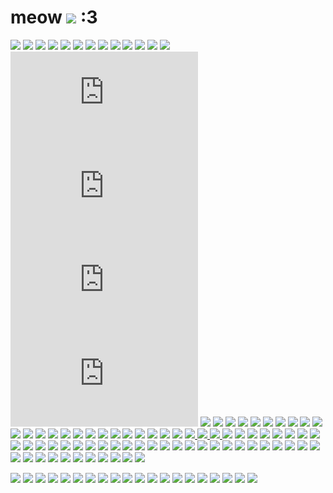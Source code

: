 # meow ![](https://64.media.tumblr.com/f2328fc7bedba28d577877ff85614db5/6b730e7bfe54d109-e5/s250x400/5ce27bdedd6dc476913977a7666a1f01afdf7b1b.gifv) :3

![](https://64.media.tumblr.com/703ec07776074c01049fc832d4e03bd7/de9c0d0834ece20f-27/s250x400/ae6bba6c03457c9235780aad4fd1f7d5ea3d12c8.gifv) ![](https://twigbranch.carrd.co/assets/images/gallery12/8cb9f06e.gif?v06786326821951) ![](https://64.media.tumblr.com/e2dfcb3d1a660c7cda4d9a421c01ce54/0a2582cca8bf46da-72/s250x400/f45acc2d60aabf134972fe41c345a888b4ca29fb.gifv) ![](https://64.media.tumblr.com/eb5584bfd88bda5e80da7a7ec814eca1/b4efadd60ae6c6cc-7b/s250x400/dfbdba720c9645c5f6ee748179a04dabcae8261b.gifv) ![](https://64.media.tumblr.com/0a7562c3b8e6f1d3a7a5a553168d59b2/567275f7ff399e52-9f/s250x400/a1cf2be69a1b296a95067fc133b7b0314a86ea14.gifv) ![](https://64.media.tumblr.com/53d9bc19e85cb0abcac099eb73327df0/1fd6f0e8f6a6ecad-40/s250x400/45c2d10ab6896026db750088486ea773ad802da0.gifv) ![](https://64.media.tumblr.com/1ba8acadf93bdf3b77ca962a5b808918/1fd6f0e8f6a6ecad-17/s250x400/7778d2506b5c9f238dac33aa94d5c098a0510fa4.gifv) ![](https://64.media.tumblr.com/39a87bb02bc2cdf55a53b3dbba3d9328/1fd6f0e8f6a6ecad-58/s250x400/bac3f2bc1402958e91df7098607ec0c274b73f5b.gifv) ![](https://64.media.tumblr.com/b86430712d2d1ac53bf2005fb0b18fd0/1fd6f0e8f6a6ecad-b1/s250x400/e9839b5d9394e62a833417690dd2bbcc75a1a47e.gifv) ![](https://64.media.tumblr.com/92d0b7231ed0965b750e061a366434f1/b0bb00562d27c377-8e/s250x400/3614f05d31af55d56ff11cd090864e71b70792ca.gifv) ![](https://64.media.tumblr.com/0fdcdcaa989f483b935136c93acd6505/b0bb00562d27c377-4e/s250x400/235bfb389cca2d9015dca4c22a800f41a66c4dc7.gifv) ![](https://64.media.tumblr.com/bfe0f2d21bb4ba5c529e9df52baa07ae/b0bb00562d27c377-5f/s250x400/6a47212f9b527118088bd957e570109ea675ea03.gifv) ![](https://64.media.tumblr.com/0d521b6a72bf5a11549074c4a4da32c7/d88d154943e74d35-ee/s250x400/206e3b532114d0aebbe02c8a143b388f54100f54.gifv) ![](https://forums.terraria.org/index.php?attachments/tumblr_l_15953167832193-gif.395584/) ![](https://forums.terraria.org/index.php?attachments/tumblr_l_524185198446243-gif.379002/) ![](https://forums.terraria.org/index.php?attachments/tumblr_l_519298950631644-gif.378939/) ![](https://forums.terraria.org/index.php?attachments/tumblr_l_524129495109086-gif.378998/) ![](https://adriansblinkiecollection.neocities.org/k9.gif) ![](https://adriansblinkiecollection.neocities.org/e21.gif) ![](https://64.media.tumblr.com/474a10108b49989a9dceecbd3046ba97/97a1e3441cbf5a23-4e/s250x400/8f9f5ea8be7df866ccb01f512df3fd0cf76c61fa.gifv) ![](https://adriansblinkiecollection.neocities.org/u2.gif) ![](https://adriansblinkiecollection.neocities.org/e1.gif)  ![](https://64.media.tumblr.com/803b86c8e2dd07e9c6823217dcf0dfc9/12183551fd45ddaf-dd/s250x400/798fe04ef42ee4c25db39418479ac052669f2d82.gifv) ![](https://adriansblinkiecollection.neocities.org/l7.gif) ![](https://adriansblinkiecollection.neocities.org/e18.gif) ![](https://adriansblinkiecollection.neocities.org/b6.gif) ![](https://adriansblinkiecollection.neocities.org/z17.gif) ![](https://adriansblinkiecollection.neocities.org/4.gif) ![](https://64.media.tumblr.com/054ef9cc32f24a0a782b347600c56e7c/7c7332a39a8b3bd2-c0/s250x400/4b305e77920658e87a27a5ff79df6543505b1bd9.gifv) ![](https://blinkiecollecti0n.neocities.org/images/ilovegardening.gif) ![](https://blinkiecollecti0n.neocities.org/images/sharklover.gif) ![](https://blinkiecollecti0n.neocities.org/images/ladybugs.gif) ![](https://blinkiecollecti0n.neocities.org/images/giantsquid.gif) ![](https://blinkiecollecti0n.neocities.org/images/beeafraid.gif) ![](https://blinkiecollecti0n.neocities.org/images/ilovedogs.gif) ![](https://blinkiecollecti0n.neocities.org/images/ilovefish.gif) ![](https://blinkiecollecti0n.neocities.org/images/giantisopods.gif) ![](https://64.media.tumblr.com/cacb34bd7059e2fd3fbc212b70f83ed0/275a84ce0dc210dd-ac/s250x400/48a460383697903b529f5b3fe66009870c74ffe3.gifv) ![](https://64.media.tumblr.com/7013233765d2ace62dd319dd23e9b685/66ea7051ed85aeb8-ef/s250x400/11eb15b09cfbf842d2cf89a7049fb962c92e3af4.gifv) ![](https://64.media.tumblr.com/465097f001a899eab4c40875a1b2bed5/844bee26d0cecbe9-56/s250x400/390868b88aec37352365cebdcf12368bb7726742.gifv) ![](https://64.media.tumblr.com/66a829c1ade1885b29768688a5152ddd/ab2b70582890c27f-70/s250x400/c8047b8bad9a8a9123e7f3d2664bd9b83990eb34.gifv) ![](https://blinkiecollecti0n.neocities.org/images/underwater.gif)[ ![](https://blinkiecollecti0n.neocities.org/images/zzz.gif) ![](https://64.media.tumblr.com/121863f5c5f47c3dc67a1bc38cb6d39f/6d5e4cdfb37f179c-1b/s250x400/fd254fbd5168b070076ec5d104400fd163b8a791.gifv) ](https://64.media.tumblr.com/44dc680eeb4b47cd1d7c6372c259cc10/6d5e4cdfb37f179c-2e/s250x400/fb426b96c5491294d6bbea7d646863689ff0aa80.gifv) ![](https://64.media.tumblr.com/44dc680eeb4b47cd1d7c6372c259cc10/6d5e4cdfb37f179c-2e/s250x400/fb426b96c5491294d6bbea7d646863689ff0aa80.gifv) ![](https://64.media.tumblr.com/4a81fbef684f9df4c9b914e52507a7bf/318df3254c0b1f18-1f/s250x400/c01bde58c36b43b6e19c1575d4cf61d989cff8c7.gifv) ![](https://64.media.tumblr.com/9aaee92ad32b63d8a21e4967471c8829/9b913f8fb8b0028f-3a/s250x400/fbc9843c1280ca468de7b9fbaf37bf55c65fe36f.gifv) ![](https://64.media.tumblr.com/6bc5402d14fe970ae05cfd325ff20949/337dd09842dd7e6c-e6/s250x400/2bbfdb5c55ed8d767b59d55867820f685fafbf0a.gifv) ![](https://64.media.tumblr.com/dfd50568ee391265c861ce014f38ccd1/27938b499e2ea0ad-3c/s250x400/35e2368473c1b1c377e77f7b0136925213867f28.gifv) ![](https://64.media.tumblr.com/2c19b117499625e29c269817462ec7b1/0e898dc09e338ed1-a8/s250x400/33841b287cbbcbda6c92ee092ef61ad5e82c548e.gifv) ![](https://64.media.tumblr.com/6d42d18616f556b32df034759e637f29/83b700c891cd181e-d0/s250x400/325a1cb995665b9f6dd7a1c05aec84919a5a7465.gifv) ![](https://64.media.tumblr.com/e07abd5a42c7b83fad7bfc90379eb10a/1f8112ff0e693c14-9c/s250x400/9345bbe639ce0d0ec7c91c5af1ef756cb07cd371.gifv) ![](https://64.media.tumblr.com/c8ad0b4f3cfccfe14ea82bbff4fb949d/1f8112ff0e693c14-e2/s250x400/7ffb1b1b049158124e45a79f6c3ae441bcf43ce6.gifv) ![](https://64.media.tumblr.com/fef73f6e41bd21177a19e52d98418cf9/acbffc6c7e51333b-01/s250x400/51447432ef333fe49b15bc4177a66df98c4c9318.gifv) ![](https://64.media.tumblr.com/7ea7b5ba348fb29ddd42b1bf2bc9c865/5d5ad4bd5c3c3ae0-30/s250x400/981a3bc51f514f8a3fd9e345820da8775f40a156.gifv) ![](https://64.media.tumblr.com/e2ed74146ce567cb4887d833798c1bca/5d5ad4bd5c3c3ae0-bd/s250x400/c9106d775af8a5a0108bd2583db729dd2a55810c.gifv) ![](https://64.media.tumblr.com/a8242d69dc0f68e681e5b3120eb73839/0a2582cca8bf46da-1f/s250x400/4a037ef4fbace6dfdf560b43a01d1d4ffab377f7.gifv) ![](https://64.media.tumblr.com/b0ac65acbc442c1da9c76dd7bb23976e/3af01827635f7726-0f/s250x400/9159c451d6fb5d1391c65c9378562644bebddc04.gifv) ![](https://64.media.tumblr.com/15e69384c4ad5a484b0b482947089984/3af01827635f7726-c4/s250x400/1bda75c9a07e2a7660209b3ba0f03a488ff003bd.gifv) ![](https://64.media.tumblr.com/a4c3da90eea114683a222fde78c4f2c7/6f1804d74e3a3f2b-71/s250x400/03e3a01a62c8396ce7565546512958bea4c27009.gifv) ![](https://64.media.tumblr.com/e76b9590777f3ba4de305b31e8e47bb4/4cdc60c64d8dc7fd-0e/s250x400/c9222d0b902094a7578657d72973e2bc6f6412de.gifv) ![](https://64.media.tumblr.com/cad760b9a68ca5c9c0edf71a101769a2/4cdc60c64d8dc7fd-fd/s250x400/fd5b0987b282136e4eb8c6781f38d02060cf3082.gifv) ![](https://64.media.tumblr.com/191b8c4317ef1bf0a136827a63b89eda/9278f0da5d217a59-45/s250x400/11cc54e5083c6983b1c0a8098e53416e622f9506.gifv) ![](https://64.media.tumblr.com/fb392bbd7d82b767c8eef817495ab629/009203b5b20f7e02-14/s250x400/dd2ed56db4bf3271f820ffd7b65e3d08f8eb3e3f.gifv) ![](https://64.media.tumblr.com/1438b6f76a7f349bfa79f92c88e1e974/8cea6fe1f3152297-f4/s250x400/8f8345e6fb682ee338ae0235e791523a1a328c95.gifv) ![](https://64.media.tumblr.com/e29f35b2f133c2b70fe1f23dff6cbe78/3ec4c4e52f2f4a6c-4a/s250x400/67314e2c7131e86a31dcf4aef8935a932e3cec9d.gifv) ![](https://64.media.tumblr.com/290608ae0281426578298eb7ee4a5724/25a3aaa8f92899fc-8a/s250x400/4659826ce1cb11f39c76df43dd2c91b6c8364a09.gifv) ![](https://64.media.tumblr.com/6ec30eb278f1ae534831832b423d8318/db615969721f26d4-56/s250x400/ffc1f31303d2cfb91831b715a79490202a7a36d5.gifv) ![](https://64.media.tumblr.com/b399b308630e261afdd0f489134618b4/0c467a53555948f8-4a/s250x400/f24ece03242a9c2e4924b734454ae5e7daf76589.gifv) ![](https://64.media.tumblr.com/1c27a672159bfb17198ce6625ab7a8b9/1bce9bdeb277313d-30/s250x400/f625de08b34f015599a3e596f71c7ba4dfc48f27.gifv) ![](https://64.media.tumblr.com/e4ea50c8d0a4a4405916188a0a1c354a/b11f120dd0c1c6cc-6c/s250x400/206a121af29cb700f05191f80fbc6ff6305328ba.gifv) ![](https://64.media.tumblr.com/c2f743b28e2f5ff150f64f818f936d0a/b11f120dd0c1c6cc-7f/s250x400/a106ef0ea578932f1a0108070438aa5f7cdc4e9e.gifv) ![](https://64.media.tumblr.com/4b94277a3534993066770bb1ed285a97/b11f120dd0c1c6cc-ae/s250x400/313ec04ad5f4ac61c398d765874a1dc6f5855486.gifv) ![](https://64.media.tumblr.com/baff71fccdcb961d0ece5e8a111128bb/67c914075dd03bb8-e8/s250x400/70f311876ebb406dae1d46e6e174f2af69442021.gifv) ![](https://64.media.tumblr.com/753485391fbb614d1c61c1cacfe3979d/0b03cbf48f56038c-f8/s250x400/cf48362af643e7d00c224a6f8f721d4e64d02860.gifv) ![](https://64.media.tumblr.com/b7c4b4211fe9465b3c3552ccbb374f0f/0b03cbf48f56038c-ce/s250x400/84e717081364a46d9040232ebcfd35a3eed087f8.gifv) ![](https://64.media.tumblr.com/7997d16d5b7b81d312bd7fceb4f88826/76d8d2234287670b-37/s250x400/5c1ce2bd301dfb3458778d92c327ce6dc84135d2.gifv) ![](https://64.media.tumblr.com/f29f2708d42dfe76ed7a828a2d2c709f/c83bf0415975f040-e3/s250x400/c8f227c2cf0f86c5623e345127d21a1f987c8ea7.gifv) ![](https://64.media.tumblr.com/62a2f39fb9869a546071b7282979e1e6/c83bf0415975f040-b7/s250x400/25af343000415b5ad5530d6671e3865e1ce7be46.gifv) ![](https://64.media.tumblr.com/a7ef2ed1bf59691154dd3447022df685/e95e28f941ea5756-45/s250x400/d4c270092260564a6a884dc1899ce919b3576ef5.gifv) ![](https://64.media.tumblr.com/05ad011f21aacbb27e04d64f94ab5ebc/24eb9861727f9e3b-6f/s250x400/425a9a94001549c9477a1f111b9db89bb74ee2ce.gifv) ![](https://64.media.tumblr.com/f30043364ef25b74f2b366c1129481ed/7fbf3281a4714bc7-fe/s250x400/905903342a4d938939b77989906c0e0d3a2bc7ce.gifv) ![](https://64.media.tumblr.com/7e146f7b04e7046b15dfee25e50e767c/df07f72c3586970f-ba/s250x400/9777b1117e2c3ebd984f4c52b2e21b8b1e5ba634.gifv) ![](https://64.media.tumblr.com/8f246c50d65f0e9a661a04c155d813ec/a158c63d424ae4b4-7b/s250x400/56e9a0e055eafe23aa2b3076703038cde13a347d.gifv) ![](https://mikejima.crd.co/assets/images/gallery09/ed40c4d2.gif?v=2e5106a3) ![](https://mikejima.crd.co/assets/images/gallery09/86f01839.gif?v=2e5106a3) ![](https://mikejima.crd.co/assets/images/gallery12/6d9ca29f.gif?v=2e5106a3) ![](https://mikejima.crd.co/assets/images/gallery12/665f5c99.gif?v=2e5106a3)

![](https://mikejima.crd.co/assets/images/gallery05/df58f052.gif?v=2e5106a3) ![](https://mikejima.crd.co/assets/images/gallery05/2a80b8a8.gif?v=2e5106a3) ![](https://mikejima.crd.co/assets/images/gallery05/0081f145.gif?v=2e5106a3) ![](https://mikejima.crd.co/assets/images/gallery05/e9096439.gif?v=2e5106a3) ![](https://mikejima.crd.co/assets/images/gallery05/51d4181b.png?v=2e5106a3) ![](https://mikejima.crd.co/assets/images/gallery05/e4905c0e.gif?v=2e5106a3) ![](https://mikejima.crd.co/assets/images/gallery05/94ac44b3.png?v=2e5106a3) ![](https://mikejima.crd.co/assets/images/gallery05/18046d9e.png?v=2e5106a3) ![](https://mikejima.crd.co/assets/images/gallery05/2b551a2f.jpg?v=2e5106a3) ![](https://mikejima.crd.co/assets/images/gallery05/5f04dca7.png?v=2e5106a3) ![](https://mikejima.crd.co/assets/images/gallery05/343ef93d.png?v=2e5106a3) ![](https://mikejima.crd.co/assets/images/gallery05/fa02abd7.png?v=2e5106a3) ![](https://mikejima.crd.co/assets/images/gallery05/1fed6fe2.png?v=2e5106a3) ![](https://mikejima.crd.co/assets/images/gallery05/dabee677.png?v=2e5106a3) ![](https://mikejima.crd.co/assets/images/gallery05/6525e1c4.gif?v=2e5106a3) ![](https://mikejima.crd.co/assets/images/gallery14/cae13651.png?v=2e5106a3) ![](https://mikejima.crd.co/assets/images/gallery14/36652744.png?v=2e5106a3) ![](https://mikejima.crd.co/assets/images/gallery14/eabc1161.png?v=2e5106a3) ![](https://mikejima.crd.co/assets/images/gallery14/494f4b4b.png?v=2e5106a3) ![](https://mikejima.crd.co/assets/images/gallery08/f6ba6dca.png?v=2e5106a3) 

